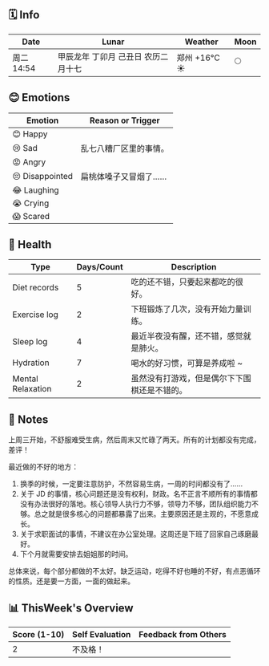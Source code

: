 ## 🗓️ Info

| Date       | Lunar | Weather | Moon                                                 |
| -------------- | ------------ | ---- | ---- |
| 周二 14:54 | 甲辰龙年 丁卯月 己丑日 农历二月十七 |  郑州 +16°C ☀️   | 🌕 |

## 😊 Emotions

| Emotion         | Reason or Trigger |
| --------------- | ----------------- |
| 😊 Happy        |                   |
| 😢 Sad          |  乱七八糟厂区里的事情。      |
| 😡 Angry        |                   |
| 😔 Disappointed |  扁桃体嗓子又冒烟了……      |
| 😂 Laughing     |                   |
| 😭 Crying       |                   |
| 😱 Scared       |                   |

## 🍎 Health

| Type              | Days/Count | Description             |
| ----------------- | ---------- | ----------------------- |
| Diet records      | 5 | 吃的还不错，只要起来都吃的很好。 |
| Exercise log      | 2 | 下班锻炼了几次，没有开始力量训练。 |
| Sleep log         | 4 | 最近半夜没有醒，还不错，感觉就是肺火。 |
| Hydration         | 7 | 喝水的好习惯，可算是养成啦 ~ |
| Mental Relaxation | 2 | 虽然没有打游戏，但是偶尔下下围棋还是不错的。 |

## 📝 Notes

上周三开始，不舒服难受生病，然后周末又忙碌了两天。所有的计划都没有完成，差评！

最近做的不好的地方：

1. 换季的时候，一定要注意防护，不然容易生病，一周的时间都没有了……
2. 关于 JD 的事情，核心问题还是没有权利，财政。名不正言不顺所有的事情都没有办法很好的落地。核心领导人执行力不够，领导力不够，团队组织能力不够。总之就是很多核心的问题都暴露了出来。主要原因还是主观的，不愿意成长。
3. 关于求职面试的事情，不建议在办公室处理。这周还是下班了回家自己琢磨最好。
4. 下个月就需要安排去姐姐那的时间。

总体来说，每个部分都做的不太好。缺乏运动，吃得不好也睡的不好，有点恶循环的性质。还是要一方面，一面的做起来。

## 📊 ThisWeek's Overview

| Score (1-10) | Self Evaluation | Feedback from Others |
| ------------ | --------------- | -------------------- |
| 2            | 不及格！        |                      |
